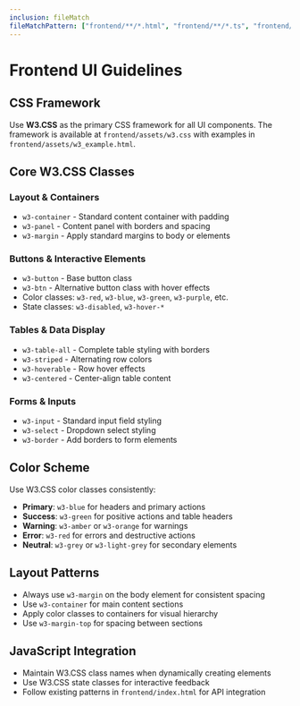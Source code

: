 ```yaml
---
inclusion: fileMatch
fileMatchPattern: ["frontend/**/*.html", "frontend/**/*.ts", "frontend/**/*.js"]
---
```


# Frontend UI Guidelines

## CSS Framework

Use **W3.CSS** as the primary CSS framework for all UI components. The framework
is available at `frontend/assets/w3.css` with examples in
`frontend/assets/w3_example.html`.

## Core W3.CSS Classes

### Layout & Containers

- `w3-container` - Standard content container with padding
- `w3-panel` - Content panel with borders and spacing
- `w3-margin` - Apply standard margins to body or elements

### Buttons & Interactive Elements

- `w3-button` - Base button class
- `w3-btn` - Alternative button class with hover effects
- Color classes: `w3-red`, `w3-blue`, `w3-green`, `w3-purple`, etc.
- State classes: `w3-disabled`, `w3-hover-*`

### Tables & Data Display

- `w3-table-all` - Complete table styling with borders
- `w3-striped` - Alternating row colors
- `w3-hoverable` - Row hover effects
- `w3-centered` - Center-align table content

### Forms & Inputs

- `w3-input` - Standard input field styling
- `w3-select` - Dropdown select styling
- `w3-border` - Add borders to form elements

## Color Scheme

Use W3.CSS color classes consistently:

- **Primary**: `w3-blue` for headers and primary actions
- **Success**: `w3-green` for positive actions and table headers
- **Warning**: `w3-amber` or `w3-orange` for warnings
- **Error**: `w3-red` for errors and destructive actions
- **Neutral**: `w3-grey` or `w3-light-grey` for secondary elements

## Layout Patterns

- Always use `w3-margin` on the body element for consistent spacing
- Use `w3-container` for main content sections
- Apply color classes to containers for visual hierarchy
- Use `w3-margin-top` for spacing between sections

## JavaScript Integration

- Maintain W3.CSS class names when dynamically creating elements
- Use W3.CSS state classes for interactive feedback
- Follow existing patterns in `frontend/index.html` for API integration
